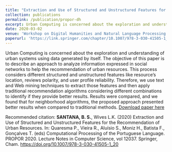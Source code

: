 ```yaml
---
title: "Extraction and Use of Structured and Unstructured Features for the Recommendation of Urban Resources"
collection: publications
permalink: /publication/propor-dh
excerpt: Urban Computing is concerned about the exploration and understanding of urban systems using data generated by itself. The objective of this paper is to describe an approach to analyze information expressed in social networks to help the recommendation of urban resources. This process considers different structured and unstructured features like resource’s location, reviews polarity, and user profile reliability. Therefore, we use text and Web mining techniques to extract those features and then apply traditional recommendation algorithms considering different combinations to identify if they provide better results. Results were compared, and we found that for neighborhood algorithms, the proposed approach presented better results when compared to traditional methods.'
date: 2020-03-02
venue: 'Workshop on Digital Humanities and Natural Language Processing'
paperurl: 'https://link.springer.com/chapter/10.1007/978-3-030-41505-1_20'
---
```


Urban Computing is concerned about the exploration and understanding of urban systems using data generated by itself. The objective of this paper is to describe an approach to analyze information expressed in social networks to help the recommendation of urban resources. This process considers different structured and unstructured features like resource’s location, reviews polarity, and user profile reliability. Therefore, we use text and Web mining techniques to extract those features and then apply traditional recommendation algorithms considering different combinations to identify if they provide better results. Results were compared, and we found that for neighborhood algorithms, the proposed approach presented better results when compared to traditional methods.
[Download paper here](https://link.springer.com/chapter/10.1007/978-3-030-41505-1_20)

Recommended citation: **SANTANA, B. S.**, Wives L.K. (2020) Extraction and Use of Structured and Unstructured Features for the Recommendation of Urban Resources. In: Quaresma P., Vieira R., Aluísio S., Moniz H., Batista F., Gonçalves T. (eds) Computational Processing of the Portuguese Language. PROPOR 2020. Lecture Notes in Computer Science, vol 12037. Springer, Cham. https://doi.org/10.1007/978-3-030-41505-1_20
